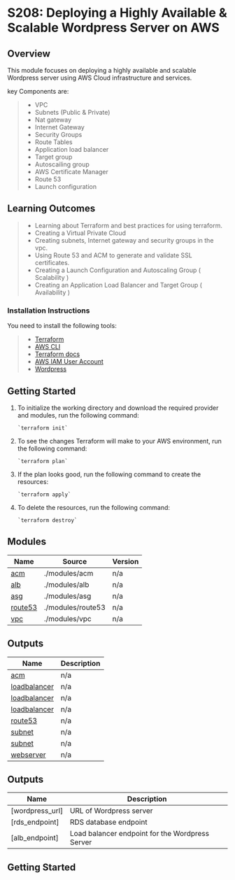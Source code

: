 # S208: Deploying a Highly Available & Scalable Wordpress Server on AWS

## Overview

This module focuses on deploying a highly available and scalable Wordpress server using AWS Cloud infrastructure and services. 

key Components are:

> - VPC
> - Subnets (Public & Private)
> - Nat gateway
> - Internet Gateway
> - Security Groups
> - Route Tables
> - Application load balancer
> - Target group
> - Autoscailing group
> - AWS Certificate Manager
> - Route 53
> - Launch configuration

## Learning Outcomes

> - Learning about Terraform and best practices for using terraform.
> - Creating a Virtual Private Cloud
> - Creating subnets, Internet gateway and security groups in the vpc.
> - Using Route 53 and ACM to generate and validate SSL certificates.
> - Creating a Launch Configuration and Autoscaling Group ( Scalability )
> - Creating an Application Load Balancer and Target Group  ( Availability )

### Installation Instructions

You need to install the following tools:

> - [Terraform](https://www.terraform.io/downloads)
> - [AWS CLI](https://docs.aws.amazon.com/cli/latest/userguide/getting-started-install.html)
> - [Terraform docs](https://terraform-docs.io/user-guide/installation/)
> - [AWS IAM User Account](https://aws.amazon.com/console/)  
> - [Wordpress](https://wordpress.org/download/)

## Getting Started

1.  To initialize the working directory and download the required provider and modules, run the following command:

		`terraform init` 

2.  To see the changes Terraform will make to your AWS environment, run the following command:

		`terraform plan` 

3.  If the plan looks good, run the following command to create the resources:

		`terraform apply` 

4.  To delete the resources, run the following command:

		`terraform destroy` 

## Modules

| Name | Source | Version |
|------|--------|---------|
| <a name="module_acm"></a> [acm](#module\_acm) | ./modules/acm | n/a |
| <a name="module_loadbalancer"></a> [alb](#module\_loadbalancer) | ./modules/alb | n/a |
| <a name="module_webserver"></a> [asg](#module\_webserver) | ./modules/asg | n/a |
| <a name="module_route53"></a> [route53](#module\_route53) | ./modules/route53 | n/a |
| <a name="module_subnet"></a> [vpc](#module\_subnet) | ./modules/vpc | n/a |

## Outputs

| Name | Description |
|------|-------------|
| <a name="output_certificate_arn"></a> [acm](#output\acm\certificate_arn) | n/a |
| <a name="output_target_group_arn"></a> [loadbalancer](#output\loadbalancer\target_group_arn) | n/a |
| <a name="output_zone_id"></a> [loadbalancer](#output\loadbalancer\zone_id) | n/a |
| <a name="output_dns_name"></a> [loadbalancer](#output\loadbalancer\dns_name) | n/a |
| <a name="output_route53_zone_id"></a> [route53](#output\route53\route53_zone_id) | n/a |
| <a name="output_private_subnet_ids"></a> [subnet](#output\subnet\private_subnet_ids) | n/a |
| <a name="output_public_subnet_ids"></a> [subnet](#output\subnet\public_subnet_ids) | n/a |
| <a name="output_security_group_id"></a> [webserver](#output\webserver\security_group_id) | n/a |

## Outputs

| Name | Description |
|------|-------------|
| [wordpress_url] | URL of Wordpress server |
| [rds_endpoint]  | RDS database endpoint |
| [alb_endpoint]  | Load balancer endpoint for the Wordpress Server |

## Getting Started
